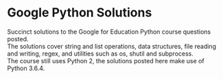 # Google Python Solutions
Succinct solutions to the Google for Education Python course questions posted.  
The solutions cover string and list operations, data structures, file reading and writing, regex, and utilities such as os, shutil and subprocess.  
The course still uses Python 2, the solutions posted here make use of Python 3.6.4.  

